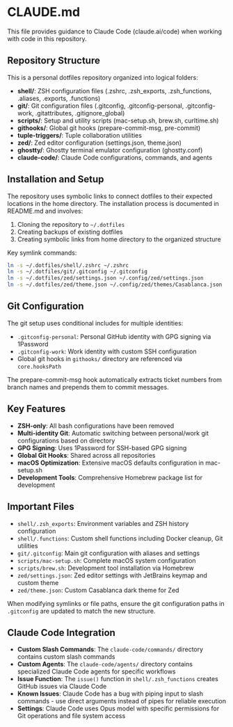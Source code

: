 # CLAUDE.md

This file provides guidance to Claude Code (claude.ai/code) when working with code in this repository.

## Repository Structure

This is a personal dotfiles repository organized into logical folders:

- **shell/**: ZSH configuration files (.zshrc, .zsh_exports, .zsh_functions, .aliases, .exports, .functions)
- **git/**: Git configuration files (.gitconfig, .gitconfig-personal, .gitconfig-work, .gitattributes, .gitignore_global)
- **scripts/**: Setup and utility scripts (mac-setup.sh, brew.sh, curltime.sh)
- **githooks/**: Global git hooks (prepare-commit-msg, pre-commit)
- **tuple-triggers/**: Tuple collaboration utilities
- **zed/**: Zed editor configuration (settings.json, theme.json)
- **ghostty/**: Ghostty terminal emulator configuration (ghostty.conf)
- **claude-code/**: Claude Code configurations, commands, and agents

## Installation and Setup

The repository uses symbolic links to connect dotfiles to their expected locations in the home directory. The installation process is documented in README.md and involves:

1. Cloning the repository to `~/.dotfiles`
2. Creating backups of existing dotfiles
3. Creating symbolic links from home directory to the organized structure

Key symlink commands:
```bash
ln -s ~/.dotfiles/shell/.zshrc ~/.zshrc
ln -s ~/.dotfiles/git/.gitconfig ~/.gitconfig
ln -s ~/.dotfiles/zed/settings.json ~/.config/zed/settings.json
ln -s ~/.dotfiles/zed/theme.json ~/.config/zed/themes/Casablanca.json
```

## Git Configuration

The git setup uses conditional includes for multiple identities:
- `.gitconfig-personal`: Personal GitHub identity with GPG signing via 1Password
- `.gitconfig-work`: Work identity with custom SSH configuration
- Global git hooks in `githooks/` directory are referenced via `core.hooksPath`

The prepare-commit-msg hook automatically extracts ticket numbers from branch names and prepends them to commit messages.

## Key Features

- **ZSH-only**: All bash configurations have been removed
- **Multi-identity Git**: Automatic switching between personal/work git configurations based on directory
- **GPG Signing**: Uses 1Password for SSH-based GPG signing
- **Global Git Hooks**: Shared across all repositories
- **macOS Optimization**: Extensive macOS defaults configuration in mac-setup.sh
- **Development Tools**: Comprehensive Homebrew package list for development

## Important Files

- `shell/.zsh_exports`: Environment variables and ZSH history configuration
- `shell/.functions`: Custom shell functions including Docker cleanup, Git utilities
- `git/.gitconfig`: Main git configuration with aliases and settings
- `scripts/mac-setup.sh`: Complete macOS system configuration
- `scripts/brew.sh`: Development tool installation via Homebrew
- `zed/settings.json`: Zed editor settings with JetBrains keymap and custom theme
- `zed/theme.json`: Custom Casablanca dark theme for Zed

When modifying symlinks or file paths, ensure the git configuration paths in `.gitconfig` are updated to match the new structure.

## Claude Code Integration

- **Custom Slash Commands**: The `claude-code/commands/` directory contains custom slash commands
- **Custom Agents**: The `claude-code/agents/` directory contains specialized Claude Code agents for specific workflows
- **Issue Function**: The `issue()` function in `shell/.zsh_functions` creates GitHub issues via Claude Code
- **Known Issues**: Claude Code has a bug with piping input to slash commands - use direct arguments instead of pipes for reliable execution
- **Settings**: Claude Code uses Opus model with specific permissions for Git operations and file system access